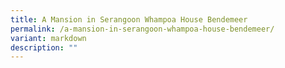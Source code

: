 ```yaml
---
title: A Mansion in Serangoon Whampoa House Bendemeer
permalink: /a-mansion-in-serangoon-whampoa-house-bendemeer/
variant: markdown
description: ""
---
```

